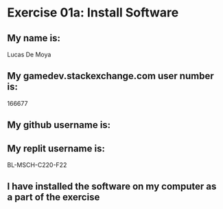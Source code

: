 # Exercise 01a: Install Software

## My name is:
Lucas De Moya

## My gamedev.stackexchange.com user number is:
166677

## My github username is:


## My replit username is:
BL-MSCH-C220-F22

## I have installed the software on my computer as a part of the exercise
